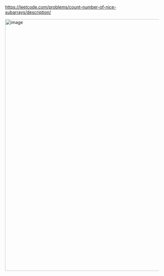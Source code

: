 https://leetcode.com/problems/count-number-of-nice-subarrays/description/

<img width="823" alt="image" src="https://github.com/ai-kmu/etc/assets/84365977/5b1a72ca-3ae2-439f-bfb3-a64108a07c0d">
